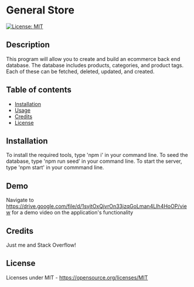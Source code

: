 # General Store
[![License: MIT](https://img.shields.io/badge/License-MIT-yellow.svg)](https://opensource.org/licenses/MIT)
## Description

This program will allow you to create and build an ecommerce back end database. The database includes products, categories, and product tags. Each of these can be fetched, deleted, updated, and created.

## Table of contents

- [Installation](#installation)
- [Usage](#usage)
- [Credits](#credits)
- [License](#license)

## Installation

To install the required tools, type 'npm i' in your command line.
To seed the database, type 'npm run seed' in your command line. 
To start the server, type 'npm start' in your commmand line.

## Demo

Navigate to https://drive.google.com/file/d/1svjtOxQjvrOn33jzqGoLman4LIh4HoOP/view for a demo video on the application's functionality

## Credits

Just me and Stack Overflow!

## License

Licenses under MIT - https://opensource.org/licenses/MIT